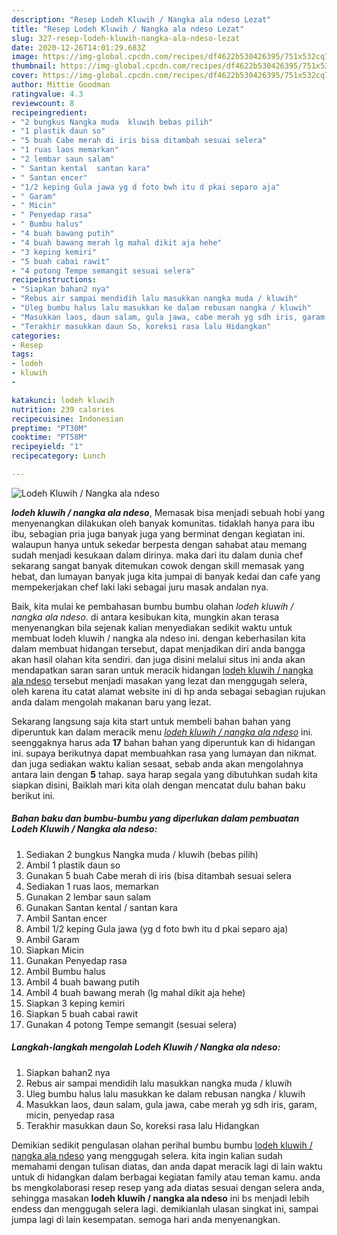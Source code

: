 ```yaml
---
description: "Resep Lodeh Kluwih / Nangka ala ndeso Lezat"
title: "Resep Lodeh Kluwih / Nangka ala ndeso Lezat"
slug: 327-resep-lodeh-kluwih-nangka-ala-ndeso-lezat
date: 2020-12-26T14:01:29.683Z
image: https://img-global.cpcdn.com/recipes/df4622b530426395/751x532cq70/lodeh-kluwih-nangka-ala-ndeso-foto-resep-utama.jpg
thumbnail: https://img-global.cpcdn.com/recipes/df4622b530426395/751x532cq70/lodeh-kluwih-nangka-ala-ndeso-foto-resep-utama.jpg
cover: https://img-global.cpcdn.com/recipes/df4622b530426395/751x532cq70/lodeh-kluwih-nangka-ala-ndeso-foto-resep-utama.jpg
author: Mittie Goodman
ratingvalue: 4.3
reviewcount: 8
recipeingredient:
- "2 bungkus Nangka muda  kluwih bebas pilih"
- "1 plastik daun so"
- "5 buah Cabe merah di iris bisa ditambah sesuai selera"
- "1 ruas laos memarkan"
- "2 lembar saun salam"
- " Santan kental  santan kara"
- " Santan encer"
- "1/2 keping Gula jawa yg d foto bwh itu d pkai separo aja"
- " Garam"
- " Micin"
- " Penyedap rasa"
- " Bumbu halus"
- "4 buah bawang putih"
- "4 buah bawang merah lg mahal dikit aja hehe"
- "3 keping kemiri"
- "5 buah cabai rawit"
- "4 potong Tempe semangit sesuai selera"
recipeinstructions:
- "Siapkan bahan2 nya"
- "Rebus air sampai mendidih lalu masukkan nangka muda / kluwih"
- "Uleg bumbu halus lalu masukkan ke dalam rebusan nangka / kluwih"
- "Masukkan laos, daun salam, gula jawa, cabe merah yg sdh iris, garam, micin, penyedap rasa"
- "Terakhir masukkan daun So, koreksi rasa lalu Hidangkan"
categories:
- Resep
tags:
- lodeh
- kluwih
- 

katakunci: lodeh kluwih  
nutrition: 239 calories
recipecuisine: Indonesian
preptime: "PT30M"
cooktime: "PT58M"
recipeyield: "1"
recipecategory: Lunch

---
```



![Lodeh Kluwih / Nangka ala ndeso](https://img-global.cpcdn.com/recipes/df4622b530426395/751x532cq70/lodeh-kluwih-nangka-ala-ndeso-foto-resep-utama.jpg)

<b><i>lodeh kluwih / nangka ala ndeso</i></b>, Memasak bisa menjadi sebuah hobi yang menyenangkan dilakukan oleh banyak komunitas. tidaklah hanya para ibu ibu, sebagian pria juga banyak juga yang berminat dengan kegiatan ini. walaupun hanya untuk sekedar berpesta dengan sahabat atau memang sudah menjadi kesukaan dalam dirinya. maka dari itu dalam dunia chef sekarang sangat banyak ditemukan cowok dengan skill memasak yang hebat, dan lumayan banyak juga kita jumpai di banyak kedai dan cafe yang mempekerjakan chef laki laki sebagai juru masak andalan nya.

Baik, kita mulai ke pembahasan bumbu bumbu olahan <i>lodeh kluwih / nangka ala ndeso</i>. di antara kesibukan kita, mungkin akan terasa menyenangkan bila sejenak kalian menyediakan sedikit waktu untuk membuat lodeh kluwih / nangka ala ndeso ini. dengan keberhasilan kita dalam membuat hidangan tersebut, dapat menjadikan diri anda bangga akan hasil olahan kita sendiri. dan juga disini melalui situs ini anda akan mendapatkan saran saran untuk meracik hidangan <u>lodeh kluwih / nangka ala ndeso</u> tersebut menjadi masakan yang lezat dan menggugah selera, oleh karena itu catat alamat website ini di hp anda sebagai sebagian rujukan anda dalam mengolah makanan baru yang lezat.




Sekarang langsung saja kita start untuk membeli bahan bahan yang diperuntuk kan dalam meracik menu <u><i>lodeh kluwih / nangka ala ndeso</i></u> ini. seenggaknya harus ada <b>17</b> bahan bahan yang diperuntuk kan di hidangan ini. supaya berikutnya dapat membuahkan rasa yang lumayan dan nikmat. dan juga sediakan waktu kalian sesaat, sebab anda akan mengolahnya antara lain dengan <b>5</b> tahap. saya harap segala yang dibutuhkan sudah kita siapkan disini, Baiklah mari kita olah dengan mencatat dulu bahan baku berikut ini.

<!--inarticleads1-->

##### Bahan baku dan bumbu-bumbu yang diperlukan dalam pembuatan Lodeh Kluwih / Nangka ala ndeso:

1. Sediakan 2 bungkus Nangka muda / kluwih (bebas pilih)
1. Ambil 1 plastik daun so
1. Gunakan 5 buah Cabe merah di iris (bisa ditambah sesuai selera
1. Sediakan 1 ruas laos, memarkan
1. Gunakan 2 lembar saun salam
1. Gunakan  Santan kental / santan kara
1. Ambil  Santan encer
1. Ambil 1/2 keping Gula jawa (yg d foto bwh itu d pkai separo aja)
1. Ambil  Garam
1. Siapkan  Micin
1. Gunakan  Penyedap rasa
1. Ambil  Bumbu halus
1. Ambil 4 buah bawang putih
1. Ambil 4 buah bawang merah (lg mahal dikit aja hehe)
1. Siapkan 3 keping kemiri
1. Siapkan 5 buah cabai rawit
1. Gunakan 4 potong Tempe semangit (sesuai selera)




<!--inarticleads2-->

##### Langkah-langkah mengolah Lodeh Kluwih / Nangka ala ndeso:

1. Siapkan bahan2 nya
1. Rebus air sampai mendidih lalu masukkan nangka muda / kluwih
1. Uleg bumbu halus lalu masukkan ke dalam rebusan nangka / kluwih
1. Masukkan laos, daun salam, gula jawa, cabe merah yg sdh iris, garam, micin, penyedap rasa
1. Terakhir masukkan daun So, koreksi rasa lalu Hidangkan




Demikian sedikit pengulasan olahan perihal bumbu bumbu <u>lodeh kluwih / nangka ala ndeso</u> yang menggugah selera. kita ingin kalian sudah memahami dengan tulisan diatas, dan anda dapat meracik lagi di lain waktu untuk di hidangkan dalam berbagai kegiatan family atau teman kamu. anda bs mengkolaborasi resep resep yang ada diatas sesuai dengan selera anda, sehingga masakan <b>lodeh kluwih / nangka ala ndeso</b> ini bs menjadi lebih endess dan menggugah selera lagi. demikianlah ulasan singkat ini, sampai jumpa lagi di lain kesempatan. semoga hari anda menyenangkan.
